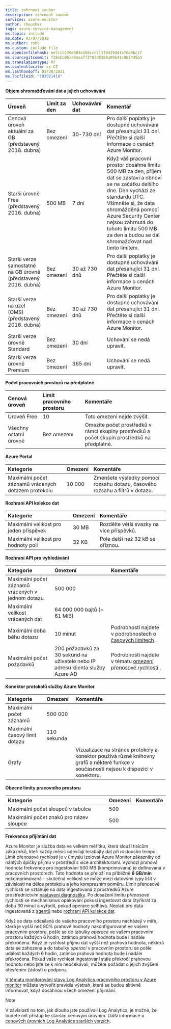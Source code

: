 ```yaml
---
title: zahrnout soubor
description: zahrnout soubor
services: azure-monitor
author: rboucher
tags: azure-service-management
ms.topic: include
ms.date: 02/07/2019
ms.author: robb
ms.custom: include file
ms.openlocfilehash: ee7ccb126eb04e168ccc213f0429d41a76a8bc2f
ms.sourcegitcommit: f28ebb95ae9aaaff3f87d8388a09b41e0b3445b5
ms.translationtype: MT
ms.contentlocale: cs-CZ
ms.lasthandoff: 03/30/2021
ms.locfileid: "103021418"
---
```

**Objem shromažďování dat a jejich uchovávání** 

| Úroveň | Limit za den | Uchovávání dat | Komentář |
|:---|:---|:---|:---|
| Cenová úroveň aktuální za GB<br>(představený 2018. dubna) | Bez omezení | 30-730 dní | Pro další poplatky je dostupné uchovávání dat přesahující 31 dní. Přečtěte si další informace o cenách Azure Monitor. |
| Starší úrovně Free<br>(představený 2016. dubna) | 500 MB | 7 dní | Když váš pracovní prostor dosáhne limitu 500 MB za den, příjem dat se zastaví a obnoví se na začátku dalšího dne. Den vychází ze standardu UTC. Všimněte si, že data shromážděná pomocí Azure Security Center nejsou zahrnutá do tohoto limitu 500 MB za den a budou se dál shromažďovat nad tímto limitem.  |
| Starší verze samostatné na GB úrovně<br>(představený 2016. dubna) | Bez omezení | 30 až 730 dnů | Pro další poplatky je dostupné uchovávání dat přesahující 31 dní. Přečtěte si další informace o cenách Azure Monitor. |
| Starší verze na uzel (OMS)<br>(představený 2016. dubna) | Bez omezení | 30 až 730 dnů | Pro další poplatky je dostupné uchovávání dat přesahující 31 dní. Přečtěte si další informace o cenách Azure Monitor. |
| Starší verze úrovně Standard | Bez omezení | 30 dní  | Uchování se nedá upravit. |
| Starší verze úrovně Premium | Bez omezení | 365 dní  | Uchování se nedá upravit. |

**Počet pracovních prostorů na předplatné**

| Cenová úroveň    | Limit pracovního prostoru | Komentáře
|:---|:---|:---|
| Úroveň Free  | 10 | Toto omezení nejde zvýšit. |
| Všechny ostatní úrovně | Bez omezení | Omezíte počet prostředků v rámci skupiny prostředků a počet skupin prostředků na předplatné. |

**Azure Portal**

| Kategorie | Omezení | Komentáře |
|:---|:---|:---|
| Maximální počet záznamů vrácených dotazem protokolu | 10 000 | Zmenšete výsledky pomocí rozsahu dotazu, časového rozsahu a filtrů v dotazu. |


**Rozhraní API kolekce dat**

| Kategorie | Omezení | Komentáře |
|:---|:---|:---|
| Maximální velikost pro jeden příspěvek | 30 MB | Rozdělte větší svazky na více příspěvků. |
| Maximální velikost pro hodnoty polí  | 32 KB | Pole delší než 32 kB se oříznou. |

**Rozhraní API pro vyhledávání**

| Kategorie | Omezení | Komentáře |
|:---|:---|:---|
| Maximální počet záznamů vrácených v jednom dotazu | 500 000 | |
| Maximální velikost vrácených dat | 64 000 000 bajtů (~ 61 MiB)| |
| Maximální doba běhu dotazu | 10 minut | Podrobnosti najdete v podrobnostech o [časových limitech](https://dev.loganalytics.io/documentation/Using-the-API/Timeouts) .  |
| Maximální počet požadavků | 200 požadavků za 30 sekund na uživatele nebo IP adresu klienta služby Azure AD | Podrobnosti najdete v tématu [omezení přenosové rychlosti](https://dev.loganalytics.io/documentation/Using-the-API/Limits) . |

**Konektor protokolů služby Azure Monitor**

| Kategorie | Omezení | Komentáře |
|:---|:---|:---|
| Maximální počet záznamů | 500 000 | |
| Maximální časový limit dotazu | 110 sekunda | |
| Grafy | | Vizualizace na stránce protokoly a konektor používá různé knihovny grafů a některé funkce v současnosti nejsou k dispozici v konektoru. |

**Obecné limity pracovního prostoru**

| Kategorie | Omezení | Komentáře |
|:---|:---|:---|
| Maximální počet sloupců v tabulce         | 500 | |
| Maximální počet znaků pro název sloupce | 500 | |

**<a name="data-ingestion-volume-rate">Frekvence přijímání dat</a>**

Azure Monitor je služba data ve velkém měřítku, která slouží tisícům zákazníků, kteří každý měsíc odesílají terabajty dat při rostoucím tempu. Limit přenosové rychlosti je v úmyslu izolovat Azure Monitor zákazníky od náhlých špičky příjmu v prostředí s více architekturami. Výchozí prahová hodnota frekvence pro ingestování 500 MB (komprimovaná) je definovaná v pracovních prostorech. Tato hodnota se přeloží na přibližně **6 GB/min** nekomprimovaná – skutečná velikost se může mezi datovými typy lišit v závislosti na délce protokolu a jeho kompresním poměru. Limit přenosové rychlosti se vztahuje na data ingestovaná z prostředků Azure prostřednictvím [nastavení diagnostiky](../articles/azure-monitor/essentials/diagnostic-settings.md). Po dosažení limitu přenosové rychlosti se mechanismus opakování pokusí ingestovat data čtyřikrát za dobu 30 minut a vyřadit, pokud operace selhává. Neplatí pro data ingestovaná z [agentů](../articles/azure-monitor/agents/agents-overview.md) nebo [rozhraní API kolekce dat](../articles/azure-monitor/logs/data-collector-api.md).

Když se data odesílaná do vašeho pracovního prostoru nacházejí v míře, která je vyšší než 80% prahové hodnoty nakonfigurované ve vašem pracovním prostoru, pošle se do tabulky *operace* ve vašem pracovním prostoru každých 6 hodin, zatímco prahová hodnota bude i nadále překročena. Když je rychlost příjmu dat vyšší než prahová hodnota, některá data se zahozena a do tabulky *operací* v pracovním prostoru se pošle událost každých 6 hodin, zatímco prahová hodnota bude i nadále překročena. Pokud vaše rychlost ingestování stále překročí prahovou hodnotu nebo jste se k nim neočekávali, můžete požádat o jejich zvýšení otevřením žádosti o podporu. 

[V tématu monitorování stavu Log Analytics pracovního prostoru v Azure monitor](../articles/azure-monitor/logs/monitor-workspace.md) můžete vytvořit pravidla výstrah, která se budou aktivně informovat, když dosáhnou všech omezení přijímání.

>[!NOTE]
>V závislosti na tom, jak dlouho jste používali Log Analytics, je možné, že budete mít přístup ke starším cenovým úrovním. Další informace o [cenových úrovních Log Analytics starších verzích](../articles/azure-monitor/logs/manage-cost-storage.md#legacy-pricing-tiers).